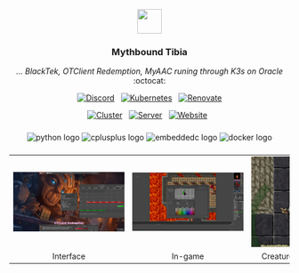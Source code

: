 <div align="center">

<img src="https://github.com/mehah/otclient/blob/main/data/images/clienticon.png?raw=true" align="center" width="44px" height="44px"/>

### Mythbound Tibia

_... BlackTek, OTClient Redemption, MyAAC runing through K3s on Oracle_ :octocat:

</div>

<div align="center">

[![Discord](https://img.shields.io/discord/1196758719048994856?style=for-the-badge&label&logo=discord&logoColor=white&color=blue)](https://discord.gg/)&nbsp;&nbsp;
[![Kubernetes](https://img.shields.io/static/v1?label=K3s&message=v1.30.2&color=blue&style=for-the-badge&logo=kubernetes&logoColor=white)](https://k3s.io/)&nbsp;&nbsp;
[![Renovate](https://img.shields.io/github/actions/workflow/status/tibia-oce/oci/renovate.yml?branch=main&label=&logo=renovatebot&style=for-the-badge&color=blue)](https://github.com/tibia-oce/oci/actions/workflows/renovate.yml)

</div>

<div align="center">

[![Cluster](https://img.shields.io/static/v1?label=Cluster&message=Online&color=brightgreen&style=for-the-badge&logo=v&logoColor=white)](#)&nbsp;&nbsp;
[![Server](https://img.shields.io/static/v1?label=Server&message=Offline&color=red&style=for-the-badge&logo=v&logoColor=white)](#)&nbsp;&nbsp;
[![Website](https://img.shields.io/static/v1?label=Website&message=Offline&color=red&style=for-the-badge&logo=statuspage&logoColor=white)](#)&nbsp;&nbsp;

</div>


###

<div align="center">
  <img src="https://cdn.jsdelivr.net/gh/devicons/devicon/icons/python/python-original.svg" height="40" width="52" alt="python logo"  />
  <img src="https://cdn.jsdelivr.net/gh/devicons/devicon/icons/cplusplus/cplusplus-plain.svg" height="40" width="52" alt="cplusplus logo"  />
  <img src="https://cdn.jsdelivr.net/gh/devicons/devicon/icons/embeddedc/embeddedc-original.svg" height="40" width="52" alt="embeddedc logo"  />
  <img src="https://cdn.jsdelivr.net/gh/devicons/devicon/icons/docker/docker-plain-wordmark.svg" height="40" width="52" alt="docker logo"  />
</div>

###
<div align="center">
  
  <div style="text-align: center;">
    <table>
      <tr>
        <td>
          <img src="https://github.com/kokekanon/OTredemption-Picture-NODELETE/blob/main/Picture/Layout%2013/001_interface.png?raw=true" width="200" alt="Interface" style="max-width:200px;">
        </td>
        <td>
          <img src="https://github.com/kokekanon/OTredemption-Picture-NODELETE/blob/main/Picture/Layout%2013/002_ingame.png?raw=true" width="200" alt="In-game" style="max-width:200px;">
        </td>
        <td>
          <img src="https://github.com/kokekanon/OTredemption-Picture-NODELETE/blob/main/Picture/Attached%20Effect/Creature/001_Bone.gif?raw=true" width="200" alt="Creature Attached Effect" style="max-width:200px;">
        </td>
      </tr>
      <tr>
        <td>Interface</td>
        <td>In-game</td>
        <td>Creature Attached Effect</td>
      </tr>
    </table>
  </div>

</div>
